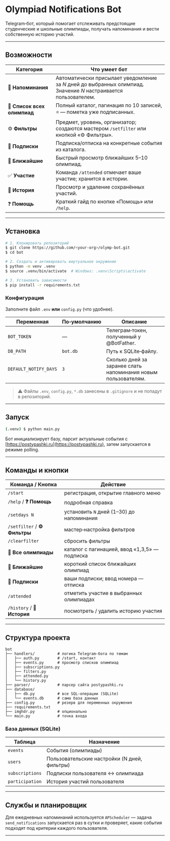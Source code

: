# Olympiad Notifications Bot

Telegram‑бот, который помогает отслеживать предстоящие студенческие и школьные олимпиады, получать напоминания и вести собственную историю участий.

---

## Возможности

| Категория                   | Что умеет бот                                                                                                   |
| --------------------------- | --------------------------------------------------------------------------------------------------------------- |
| 🔔 **Напоминания**          | Автоматически присылает уведомление за *N* дней до выбранных олимпиад. Значение *N* настраивается пользователем. |
| 📌 **Список всех олимпиад** | Полный каталог, пагинация по 10 записей, ⭐ — пометка уже подписанных.                                           |
| ⚙️ **Фильтры**              | Предмет, уровень, организатор; создаются мастером `/setfilter` или кнопкой «⚙️ Фильтры».                        |
| 🔔 **Подписки**             | Подписка/отписка на конкретные события из каталога.                                                             |
| 📅 **Ближайшие**            | Быстрый просмотр ближайших 5–10 олимпиад.                                                                       |
| ✅ **Участие**               | Команда `/attended` отмечает ваше участие; хранится в истории.                           |
| 📖 **История**              | Просмотр и удаление сохранённых участий.                                                                        |
| ❓ **Помощь**                | Краткий гайд по кнопке «Помощь» или `/help`.                                                                    |

---

## Установка

```bash
# 1. Клонировать репозиторий
$ git clone https://github.com/<your‑org>/olymp-bot.git
$ cd bot

# 2. Создать и активировать виртуальное окружение
$ python -m venv .venv
$ source .venv/bin/activate  # Windows: .venv\Scripts\activate

# 3. Установить зависимости
$ pip install -r requirements.txt
```

### Конфигурация

Заполните файл `.env` **или** `config.py` (что удобнее).

| Переменная            | По‑умолчанию | Описание                                                       |
| --------------------- | ------------ | -------------------------------------------------------------- |
| `BOT_TOKEN`           | —            | Телеграм‑токен, полученный у @BotFather.                       |
| `DB_PATH`             | `bot.db`     | Путь к SQLite‑файлу.                                           |
| `DEFAULT_NOTIFY_DAYS` | `3`          | Сколько дней за заранее слать напоминания новым пользователям. |

> ⚠️ Файлы `.env`, `config.py`, `*.db` занесены в `.gitignore` и не попадут в репозиторий.

---

## Запуск

```bash
(.venv) $ python main.py
```

Бот инициализирует базу, парсит актуальные события с [https://postypashki.ru](https://postypashki.ru),
затем запускается в режиме polling.

---

## Команды и кнопки

| Команда / Кнопка             | Действие                                      |
| ---------------------------- | --------------------------------------------- |
| `/start`                     | регистрация, открытие главного меню           |
| `/help` / **❓ Помощь**       | подробная справка                             |
| `/setdays N`                 | установить `N` дней (1–30) до напоминания     |
| `/setfilter` / **⚙️ Фильтры** | мастер‑настройка фильтров                     |
| `/clearfilter`               | сбросить фильтры                              |
| **📌 Все олимпиады**         | каталог с пагинацией, ввод «1,3,5» — подписка |
| **📅 Ближайшие**             | короткий список ближайших олимпиад            |
| **🔔 Подписки**              | ваши подписки; ввод номера — отписка          |
| `/attended`  | отметить участие в выбранных олимпиадах       |
| `/history` / **📖 История**  | посмотреть / удалить историю участия          |

---

## Структура проекта

```
bot
├── handlers/          # логика Telegram‑бота по темам
│   ├── auth.py        # /start, контакт
│   ├── events.py      # просмотр списков олимпиад
│   ├── subscriptions.py
│   ├── filters.py
│   ├── attended.py
│   └── history.py
├── parser/            # парсер сайта postypashki.ru
├── database/
│   ├── db.py          # все SQL‑операции (SQLite)
│   └── events.db      # сама база данных
├── config.py          # резерв для переменных окружения
├── requirements.txt
├── imghdr.py          # опционально
└── main.py            # точка входа
```

### База данных (SQLite)

| Таблица         | Назначение                                   |
| --------------- |----------------------------------------------|
| `events`        | События (олимпиады)                          |
| `users`         | Пользовательские настройки (N дней, фильтры) |
| `subscriptions` | Подписки пользователя ↔ олимпиада            |
| `participation` | История участий пользователя                 |

---

## Службы и планировщик

Для ежедневных напоминаний используется `APScheduler` — задача `send_notifications`
запускается раз в сутки и проверяет, какие события подходят под критерии
каждого пользователя.


---
